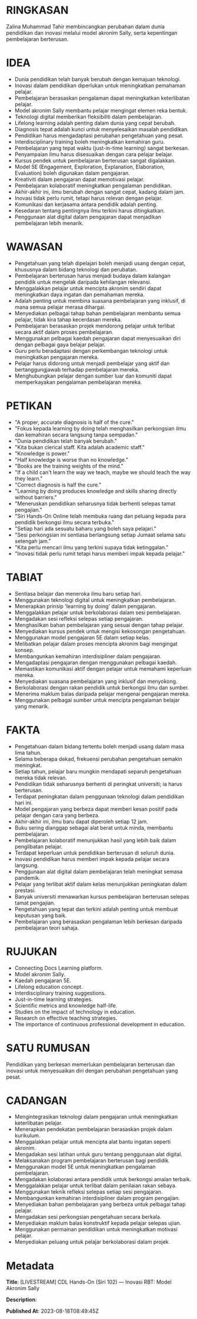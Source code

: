 # RINGKASAN
Zalina Muhammad Tahir membincangkan perubahan dalam dunia pendidikan dan inovasi melalui model akronim Sally, serta kepentingan pembelajaran berterusan.

# IDEA
- Dunia pendidikan telah banyak berubah dengan kemajuan teknologi.
- Inovasi dalam pendidikan diperlukan untuk meningkatkan pemahaman pelajar.
- Pembelajaran berasaskan pengalaman dapat meningkatkan keterlibatan pelajar.
- Model akronim Sally membantu pelajar mengingat elemen reka bentuk.
- Teknologi digital memberikan fleksibiliti dalam pembelajaran.
- Lifelong learning adalah penting dalam dunia yang cepat berubah.
- Diagnosis tepat adalah kunci untuk menyelesaikan masalah pendidikan.
- Pendidikan harus mengadaptasi perubahan pengetahuan yang pesat.
- Interdisciplinary training boleh meningkatkan kemahiran guru.
- Pembelajaran yang tepat waktu (just-in-time learning) sangat berkesan.
- Penyampaian ilmu harus disesuaikan dengan cara pelajar belajar.
- Kursus pendek untuk pembelajaran berterusan sangat digalakkan.
- Model 5E (Engagement, Exploration, Explanation, Elaboration, Evaluation) boleh digunakan dalam pengajaran.
- Kreativiti dalam pengajaran dapat memotivasi pelajar.
- Pembelajaran kolaboratif meningkatkan pengalaman pendidikan.
- Akhir-akhir ini, ilmu berubah dengan sangat cepat, kadang dalam jam.
- Inovasi tidak perlu rumit, tetapi harus relevan dengan pelajar.
- Komunikasi dan kerjasama antara pendidik adalah penting.
- Kesedaran tentang pentingnya ilmu terkini harus ditingkatkan.
- Penggunaan alat digital dalam pengajaran dapat menjadikan pembelajaran lebih menarik.

# WAWASAN
- Pengetahuan yang telah dipelajari boleh menjadi usang dengan cepat, khususnya dalam bidang teknologi dan perubatan.
- Pembelajaran berterusan harus menjadi budaya dalam kalangan pendidik untuk mengelak daripada kehilangan relevansi.
- Menggalakkan pelajar untuk mencipta akronim sendiri dapat meningkatkan daya ingatan dan pemahaman mereka.
- Adalah penting untuk membina suasana pembelajaran yang inklusif, di mana semua pelajar merasa dihargai.
- Menyediakan pelbagai tahap bahan pembelajaran membantu semua pelajar, tidak kira tahap kecerdasan mereka.
- Pembelajaran berasaskan projek mendorong pelajar untuk terlibat secara aktif dalam proses pembelajaran.
- Menggunakan pelbagai kaedah pengajaran dapat menyesuaikan diri dengan pelbagai gaya belajar pelajar.
- Guru perlu beradaptasi dengan perkembangan teknologi untuk meningkatkan pengajaran mereka.
- Pelajar harus didorong untuk menjadi pembelajar yang aktif dan bertanggungjawab terhadap pembelajaran mereka.
- Menghubungkan pelajar dengan sumber luar dan komuniti dapat memperkayakan pengalaman pembelajaran mereka.

# PETIKAN
- "A proper, accurate diagnosis is half of the cure."
- "Fokus kepada learning by doing telah menghasilkan perkongsian ilmu dan kemahiran secara langsung tanpa sempadan."
- "Dunia pendidikan telah banyak berubah."
- "Kita bukan clerical staff. Kita adalah academic staff."
- "Knowledge is power."
- "Half knowledge is worse than no knowledge."
- "Books are the training weights of the mind."
- "If a child can't learn the way we teach, maybe we should teach the way they learn."
- "Correct diagnosis is half the cure."
- "Learning by doing produces knowledge and skills sharing directly without barriers."
- "Meneruskan pendidikan seharusnya tidak berhenti selepas tamat pengajian."
- "Siri Hands-On Online telah membuka ruang dan peluang kepada para pendidik berkongsi ilmu secara terbuka."
- "Setiap hari ada sesuatu baharu yang boleh saya pelajari."
- "Sesi perkongsian ini sentiasa berlangsung setiap Jumaat selama satu setengah jam."
- "Kita perlu mencari ilmu yang terkini supaya tidak ketinggalan."
- "Inovasi tidak perlu rumit tetapi harus memberi impak kepada pelajar."

# TABIAT
- Sentiasa belajar dan meneroka ilmu baru setiap hari.
- Menggunakan teknologi digital untuk meningkatkan pembelajaran.
- Menerapkan prinsip 'learning by doing' dalam pengajaran.
- Menggalakkan pelajar untuk berkolaborasi dalam sesi pembelajaran.
- Mengadakan sesi refleksi selepas setiap pengajaran.
- Menghasilkan bahan pembelajaran yang sesuai dengan tahap pelajar.
- Menyediakan kursus pendek untuk mengisi kekosongan pengetahuan.
- Menggunakan model pengajaran 5E dalam setiap kelas.
- Melibatkan pelajar dalam proses mencipta akronim bagi mengingat konsep.
- Membangunkan kemahiran interdisipliner dalam pengajaran.
- Mengadaptasi pengajaran dengan menggunakan pelbagai kaedah.
- Memastikan komunikasi aktif dengan pelajar untuk memahami keperluan mereka.
- Menyediakan suasana pembelajaran yang inklusif dan menyokong.
- Berkolaborasi dengan rakan pendidik untuk berkongsi ilmu dan sumber.
- Menerima maklum balas daripada pelajar mengenai pengajaran mereka.
- Menggunakan pelbagai sumber untuk mencipta pengalaman belajar yang menarik.

# FAKTA
- Pengetahuan dalam bidang tertentu boleh menjadi usang dalam masa lima tahun.
- Selama beberapa dekad, frekuensi perubahan pengetahuan semakin meningkat.
- Setiap tahun, pelajar baru mungkin mendapati separuh pengetahuan mereka tidak relevan.
- Pendidikan tidak seharusnya berhenti di peringkat universiti; ia harus berterusan.
- Terdapat peningkatan dalam penggunaan teknologi dalam pendidikan hari ini.
- Model pengajaran yang berbeza dapat memberi kesan positif pada pelajar dengan cara yang berbeza.
- Akhir-akhir ini, ilmu baru dapat diperoleh setiap 12 jam.
- Buku sering dianggap sebagai alat berat untuk minda, membantu pembelajaran.
- Pembelajaran kolaboratif menunjukkan hasil yang lebih baik dalam penglibatan pelajar.
- Terdapat keperluan untuk pendidikan berterusan di seluruh dunia.
- Inovasi pendidikan harus memberi impak kepada pelajar secara langsung.
- Penggunaan alat digital dalam pembelajaran telah meningkat semasa pandemik.
- Pelajar yang terlibat aktif dalam kelas menunjukkan peningkatan dalam prestasi.
- Banyak universiti menawarkan kursus pembelajaran berterusan selepas tamat pengajian.
- Pengetahuan yang tepat dan terkini adalah penting untuk membuat keputusan yang baik.
- Pembelajaran yang berasaskan pengalaman lebih berkesan daripada pembelajaran teori sahaja.

# RUJUKAN
- Connecting Docs Learning platform.
- Model akronim Sally.
- Kaedah pengajaran 5E.
- Lifelong education concept.
- Interdisciplinary training suggestions.
- Just-in-time learning strategies.
- Scientific metrics and knowledge half-life.
- Studies on the impact of technology in education.
- Research on effective teaching strategies.
- The importance of continuous professional development in education. 

# SATU RUMUSAN
Pendidikan yang berkesan memerlukan pembelajaran berterusan dan inovasi untuk menyesuaikan diri dengan perubahan pengetahuan yang pesat.

# CADANGAN
- Mengintegrasikan teknologi dalam pengajaran untuk meningkatkan keterlibatan pelajar.
- Menerapkan pendekatan pembelajaran berasaskan projek dalam kurikulum.
- Menggalakkan pelajar untuk mencipta alat bantu ingatan seperti akronim.
- Mengadakan sesi latihan untuk guru tentang penggunaan alat digital.
- Melaksanakan program pembelajaran berterusan bagi pendidik.
- Menggunakan model 5E untuk meningkatkan pengalaman pembelajaran.
- Mengadakan kolaborasi antara pendidik untuk berkongsi amalan terbaik.
- Menggalakkan pelajar untuk terlibat dalam penilaian rakan sebaya.
- Menggunakan teknik refleksi selepas setiap sesi pengajaran.
- Membangunkan kemahiran interdisipliner dalam program pengajian.
- Menyediakan bahan pembelajaran yang berbeza untuk pelbagai tahap pelajar.
- Mengadakan sesi perkongsian pengetahuan secara berkala.
- Menyediakan maklum balas konstruktif kepada pelajar selepas ujian.
- Menggunakan permainan pendidikan untuk meningkatkan motivasi pelajar.
- Menyediakan peluang untuk pelajar berkolaborasi dalam projek.

# Metadata
**Title**: [LIVESTREAM] CDL Hands-On (Siri 102) — Inovasi RBT: Model Akronim Sally

**Description**: 

**Published At**: 2023-08-18T08:49:45Z